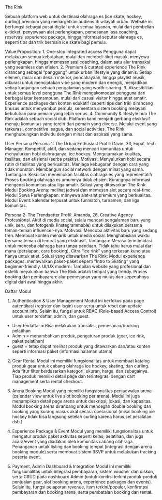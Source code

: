 ﻿The Rink

Sebuah platform web untuk destinasi olahraga es (ice skate, hockey, curling) premium yang menargetkan audiens di wilayah urban. Website ini berfungsi sebagai pusat digital untuk semua layanan, mulai dari pembelian e-ticket, penyewaan alat perlengkapan, pemesanan jasa coaching, reservasi experience package, hingga informasi seputar olahraga es, seperti tips dan trik bermain ice skate bagi pemula.

Value Proposition:
    1. One-stop integrated access
        Pengguna dapat melakukan semua kebutuhan, mulai dari membeli tiket masuk, menyewa perlengkapan, hingga memesan sesi coaching, dalam satu alur transaksi yang seamless dan efisien.
    2. Premium & curated experience
        The Rink dirancang sebagai “panggung” untuk urban lifestyle yang dinamis. Setiap elemen, mulai dari desain interior, pencahayaan, hingga playlist musik, dikurasi untuk menciptakan vibe yang modern dan energik, menjadikan setiap kunjungan sebuah pengalaman yang worth-sharing.
    3. Aksesibilitas untuk semua level pengguna
        The Rink mengakomodasi pengguna dari berbagai latar kemampuan, mulai dari casual visitor hingga atlet amatir. Experience packages dan konten edukatif (seperti tips dan trik) dirancang khusus untuk menyambut pemula, sementara sistem booking melayani kebutuhan para pemain yang lebih serius.
    4. Community & lifestyle hub
        The Rink adalah sebuah social club. Platform kami menjadi gerbang eksklusif menuju komunitas yang terdiri dari pemain yang diverse. Melalui event yang terkurasi, competitive league, dan social activities, The Rink menghubungkan individu dengan minat dan aspirasi yang sama.



User Persona
Persona 1: The Urban Enthusiast
    Profil: 
        Gavin, 33, Expat Tech Manager. Kompetitif, aktif, dan sedang mencari komunitas untuk menyalurkan hobi olahraganya, ice hockey. Mengutamakan kualitas, fasilitas, dan efisiensi (serba praktis).
    Motivasi:
        Menyalurkan hobi secara rutin di fasilitas yang berkualitas.
        Menjaga kebugaran dengan cara yang tidak monoton.
        Membangun social network dengan minat yang sama.
    Tantangan:
        Kesulitan menemukan fasilitas olahraga es yang representatif/
        Proses booking olahraga es umumnya tidak efisien.
        Kurangnya informasi mengenai komunitas atau liga amatir.
    Solusi yang ditawarkan The Rink:
        Modul Booking Arena: melihat jadwal dan memesan slot secara real-time.
        Modul Sewa Perlengkapan: menyewa alat-alat premium yang berkualitas.
        Modul Event: kalendar terpusat untuk funmatch, turnamen, dan liga komunitas.

Persona 2: The Trendsetter
    Profil:
        Amanda, 26, Creative Agency Professional. Aktif di media sosial, selalu mencari pengalaman baru yang unik, seru, dan fotogenik (Instagrammable) untuk dilakukan bersama teman-teman influencer-nya.
    Motivasi:
        Mencoba aktivitas baru yang sedang tren.
        Membuat konten menarik untuk media sosial.
        Menghabiskan waktu bersama teman di tempat yang eksklusif.
    Tantangan:
        Merasa terintimidasi untuk mencoba olahraga baru tanpa panduan.
        Tidak tahu harus mulai dari mana (persiapan, cara booking).
        Citra “ice rink” yang terkesan kuno atau hanya untuk atlet.
    Solusi yang ditawarkan The Rink:
        Modul experience packages: menawarkan paket-paket seperti “Intro to Skating” yang beginner-friendly.
        UI/UX modern: Tampilan website yang profesional dan estetik meyakinkan bahwa The Rink adalah tempat yang trendy.
        Proses booking dan pembayaran: alur pemesanan yang mulus dan sepenuhnya digital dari awal hingga akhir.

Daftar Modul
1. Authentication & User Management
Modul ini berfokus pada page autentikasi (register dan login) user serta untuk reset dan update account info. Selain itu, fungsi untuk RBAC (Role-based Access Control) untuk user terdaftar, admin, dan guest.
- User terdaftar = Bisa melakukan transaksi, pemesanan/booking pelatihan
- Admin = menambahkan produk, pengaturan produk (gear, ice rink, paket pelatihan)
- guest = tetap dapat melihat produk yang ditawarkan dan/atau konten seperti informasi paket (informasi halaman utama)

2. Gear Rental
Modul ini memiliki fungsionalitas untuk membuat katalog produk gear untuk cabang olahraga ice hockey, skating, dan curling. Ada fitur filter berdasarkan kategori, ukuran, harga, dan sebagainya. Tiap produk memiliki detail page dan terintegrasi dengan cart management serta rental checkout.

3. Arena Booking
Modul yang memiliki fungsionalitas penjadwalan arena (calendar view untuk live slot booking per arena). Modul ini juga menampilkan detail page arena untuk deskripsi, lokasi, dan kapasitas. Modul booking arena dirancang untuk mencegah double booking dan booking yang kurang masuk akal secara operasional (misal booking ice hockey tidak bisa langsung setelah curling karena harus set peralatan dsb.)

4. Experience Package & Event
Modul yang memiliki fungsionalitas untuk mengatur produk paket aktivitas seperti kelas, pelatihan, dan juga acara/event yang diadakan oleh komunitas cabang olahraga. Penanganan untuk listing dan booking tempat (integrasi dengan arena booking module) serta membuat sistem RSVP untuk melakukan tracking peserta event. 

5. Payment, Admin Dashboard & Integration
Modul ini memiliki fungsionalitas untuk integrasi pembayaran, sistem voucher dan diskon, serta CRUD pada dashboard Admin (untuk kondisi terkini produk-produk penjualan gear, slot booking arena, experience packages dan events). Selain itu, fungsi pelaporan revenue, item terkini/populer, konfirmasi pembayaran dan booking arena, serta pembatalan booking dan rental.

